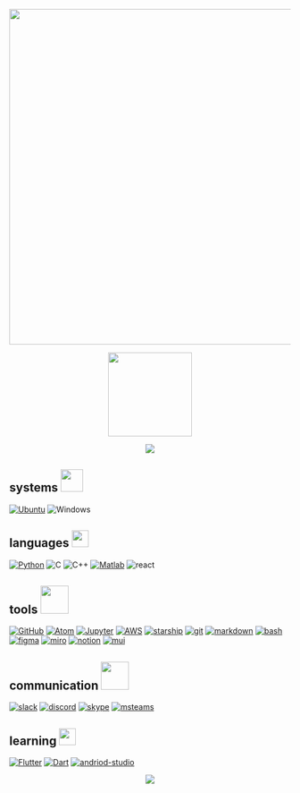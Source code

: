 <p align="center"><img src="https://i.postimg.cc/BQDRSvss/filename-2-1.png" width= 600px"></p>
<p align="center"><img src="https://media1.giphy.com/media/swgqWX0yosuQg/200w.gif?cid=82a1493bbzmqy2zbk7l1egmayidz5te5w6wsdo5ikmksw190&rid=200w.gif&ct=s" height=150px padding-top=600px>
</p>
<p align="center"><a href="https://www.linkedin.com/in/katherine-perez-8171751a4/">
<img src="https://img.shields.io/badge/-LinkedIn-0A66C2?style=for-the-badge&logo=Linkedin&logoColor=white"></a> </p>


## systems <img src="https://external-content.duckduckgo.com/iu/?u=https%3A%2F%2Fbestanimations.com%2FComputers%2Ffunny-computer-animated-gif-29.gif&f=1&nofb=1" width="40px">
[![Ubuntu](https://img.shields.io/badge/Ubuntu-E95420?style=for-the-badge&logo=ubuntu&logoColor=white)](https://ubuntu.com)
![Windows](https://img.shields.io/badge/Windows-0078D6?style=for-the-badge&logo=windows&logoColor=white)


## languages <img src="https://media2.giphy.com/media/QssGEmpkyEOhBCb7e1/giphy.gif?cid=ecf05e47a0n3gi1bfqntqmob8g9aid1oyj2wr3ds3mg700bl&rid=giphy.gif" width="30px">


[![Python](https://img.shields.io/badge/Python-14354C?style=for-the-badge&logo=python&logoColor=yellow)](https://www.python.org)
![C](https://img.shields.io/badge/C-A8B9CC?style=for-the-badge&logo=c&logoColor=white)
![C++](https://img.shields.io/badge/C++-00599C?style=for-the-badge&logo=c%2B%2B&&logoColor=white)
[![Matlab](https://img.shields.io/badge/MATLAB-3366cc?style=for-the-badge&logo=matlab&&logoColor=white)](https://www.mathworks.com)
![react](https://img.shields.io/badge/react-61DAFB?style=for-the-badge&logo=react&&logoColor=white)

## tools  <img src="https://bestanimations.com/media/gears/799425717large-gears-animation.gif" width="50px">

[![GitHub](https://img.shields.io/badge/GitHub-100000?style=for-the-badge&logo=github&logoColor=white)](https://github.com)
[![Atom](https://img.shields.io/badge/Atom-66595C?style=for-the-badge&logo=atom&logoColor=white)](https://atom.io)
[![Jupyter](https://img.shields.io/badge/Jupyter-F37626?style=for-the-badge&logo=jupyter&logoColor=white)](https://jupyter.org)
[![AWS](https://img.shields.io/badge/AWSSageMaker-232F3E?style=for-the-badge&logo=amazonaws&logoColor=white)](https://aws.amazon.com)
[![starship](https://img.shields.io/badge/Starship-DD0B78?style=for-the-badge&logo=starship&logoColor=white)](https://starship.rs)
[![git](https://img.shields.io/badge/git-F05032?style=for-the-badge&logo=git&logoColor=white)](https://git-scm.com)
[![markdown](https://img.shields.io/badge/Markdown-000000?style=for-the-badge&logo=markdown&logoColor=white)](https://www.markdownguide.org)
[![bash](https://img.shields.io/badge/Bash-4EAA25?style=for-the-badge&logo=gnu-bash&logoColor=white)](https://www.gnu.org/software/bash/)
[![figma](https://img.shields.io/badge/figma-F24E1E?style=for-the-badge&logo=figma&logoColor=white)](https://www.figma.com/)
[![miro](https://img.shields.io/badge/miro-050038?style=for-the-badge&logo=miro&logoColor=white)](https://miro.com)
[![notion](https://img.shields.io/badge/notion-000000?style=for-the-badge&logo=notion&logoColor=white)](https://www.notion.so)
[![mui](https://img.shields.io/badge/mui-007FFF?style=for-the-badge&logo=mui&logoColor=white)](https://mui.com)
  
## communication  <img src="https://media.tenor.com/OVR3H017X1IAAAAi/talk-more-socialize.gif" width="50px">
  
[![slack](https://img.shields.io/badge/slack-4A154B?style=for-the-badge&logo=slack&logoColor=white)](https://slack.com)
[![discord](https://img.shields.io/badge/discord-5865F2?style=for-the-badge&logo=discord&logoColor=white)](https://discord.com)
[![skype](https://img.shields.io/badge/skype-00AFF0?style=for-the-badge&logo=skypeforbusiness&logoColor=white)]()
[![msteams](https://img.shields.io/badge/Microsft&#32;Teams-6264A7?style=for-the-badge&logo=microsoftteams&logoColor=white)]()
  


## learning  <img src="https://bestanimations.com/media/computers/828804955funny-animated-computer-gif2.gif" width="30px">

[![Flutter](https://img.shields.io/badge/Flutter-02569B?style=for-the-badge&logo=flutter&&logoColor=white)](https://flutter.dev)
[![Dart](https://img.shields.io/badge/Dart-0175C2?style=for-the-badge&logo=dart&logoColor=white)](https://dart.dev)
[![andriod-studio](https://img.shields.io/badge/Android&#32;Studio-3DDC84?style=for-the-badge&logo=androidstudio&logoColor=white)](https://developer.android.com/studio/intro/)



<p align="center"><img src="https://www.animatedimages.org/data/media/194/animated-fish-image-0354.gif">
</p>
